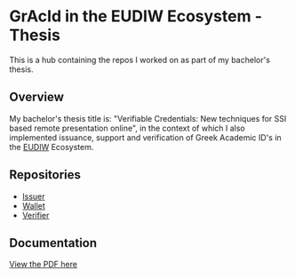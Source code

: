 # GrAcId in the EUDIW Ecosystem - Thesis
This is a hub containing the repos I worked on as part of my bachelor's thesis.

## Overview
My bachelor's thesis title is: "Verifiable Credentials: New techniques for SSI based remote presentation online", in the context of which I also implemented issuance, support and verification of Greek Academic ID's in the [EUDIW](https://github.com/eu-digital-identity-wallet) Ecosystem.  

## Repositories
- [Issuer](https://github.com/konsklav/eudi-srv-web-issuing-eudiw-py)
- [Wallet](https://github.com/konsklav/eudi-app-android-wallet-ui)
- [Verifier](https://github.com/konsklav/gracid-web-verifier)

## Documentation
[View the PDF here](https://dione.lib.unipi.gr/xmlui/handle/unipi/18052)
